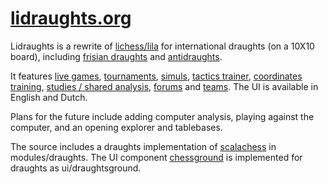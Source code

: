 [lidraughts.org](https://lidraughts.org)
==================================

Lidraughts is a rewrite of [lichess/lila](https://github.com/ornicar/lila/) for international draughts (on a 10X10 board), including [frisian draughts](https://lidraughts.org/variant/frisian) and [antidraughts](https://lidraughts.org/variant/antidraughts).

It features [live games](https://lidraughts.org/?any#hook),
[tournaments](https://lidraughts.org/tournament),
[simuls](https://lidraughts.org/simul),
[tactics trainer](https://lidraughts.org/training),
[coordinates training](https://lidraughts.org/training/coordinate),
[studies / shared analysis](https://lidraughts.org/study),
[forums](https://lidraughts.org/forum) and
[teams](https://lidraughts.org/team). The UI is available in English and Dutch.

Plans for the future include adding computer analysis, playing against the computer, and an opening explorer and tablebases.

The source includes a draughts implementation of [scalachess](https://github.com/ornicar/scalachess/) in modules/draughts. The UI component [chessground](https://github.com/ornicar/chessground) is implemented for draughts as ui/draughtsground.
